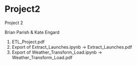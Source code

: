 # Project2
Project 2

Brian Parish & Kate Engard

1. ETL_Project.pdf
2. Export of Extract_Launches.ipynb -> Extract_Launches.pdf
3. Export of Weather_Transform_Load.ipynb -> Weather_Transform_Load.pdf
